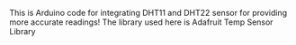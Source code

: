 This is Arduino code for integrating DHT11 and DHT22 sensor for providing more accurate readings!
The library used here is Adafruit Temp Sensor Library
